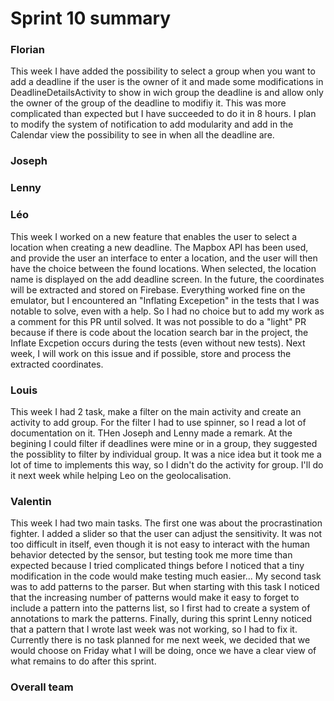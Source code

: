 Sprint 10 summary
================

### Florian
This week I have added the possibility to select a group when you want to 
add a deadline if the user is the owner of it and made some modifications
in DeadlineDetailsActivity to show in wich group the deadline is and allow 
only the owner of the group of the deadline to modifiy it.
This was more complicated than expected but I have succeeded to do it in 8 
hours. I plan to modify the system of notification to add modularity and
add in the Calendar view the possibility to see in when all the deadline are.


### Joseph

### Lenny

### Léo
This week I worked on a new feature that enables the user to select a location 
when creating a new deadline. The Mapbox API has been used, and provide the user 
an interface to enter a location, and the user will then have the choice between 
the found locations. When selected, the location name is displayed on the add 
deadline screen. In the future, the coordinates will be extracted and stored on Firebase.
Everything worked fine on the emulator, but I encountered an "Inflating Excepetion" 
in the tests that I was notable to solve, even with a help. So I had no choice but
to add my work as a comment for this PR until solved. It was not possible to do 
a "light" PR because if there is code about the location search bar in the project,
the Inflate Excpetion occurs during the tests (even without new tests). Next week, 
I will work on this issue and if possible, store and process the extracted coordinates.

### Louis
This week I had 2 task, make a filter on the main activity and create an activity to add group. For the filter I had to use spinner, so I read a lot of documentation on it. THen Joseph and Lenny made a remark. At the begining I could filter if deadlines were mine or in a group, they suggested the possiblity to filter by individual group. It was a nice idea but it took me a lot of time to implements this way, so I didn't do the activity for group. I'll do it next week while helping Leo on the geolocalisation.

### Valentin
This week I had two main tasks. The first one was about the procrastination
fighter. I added a slider so that the user can adjust the sensitivity. It
was not too difficult in itself, even though it is not easy to interact with
the human behavior detected by the sensor, but testing took me more time than
expected because I tried complicated things before I noticed that a tiny
modification in the code would make testing much easier... My second task was
to add patterns to the parser. But when starting with this task I noticed that
the increasing number of patterns would make it easy to forget to include a
pattern into the patterns list, so I first had to create a system of
annotations to mark the patterns. Finally, during this sprint Lenny noticed
that a pattern that I wrote last week was not working, so I had to fix it.
Currently there is no task planned for me next week, we decided that we would
choose on Friday what I will be doing, once we have a clear view of what
remains to do after this sprint.

### Overall team
